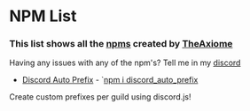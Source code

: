 # NPM List

### This list shows all the [npms](https://www.npmjs.com/) created by [TheAxiome](https://twitter.com/TheAxiome)

Having any issues with any of the npm's? Tell me in my [discord](https://discord.gg/Mgb5pdg)

- [Discord Auto Prefix](https://github.com/TheAxiome/discord_auto_prefix) - `[npm i discord_auto_prefix](https://www.npmjs.com/package/discord_auto_prefix)

Create custom prefixes per guild using discord.js!
